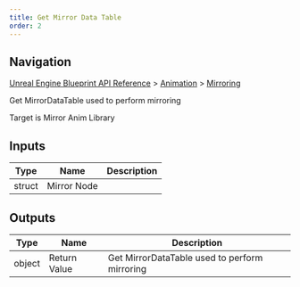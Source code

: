 ```yaml
---
title: Get Mirror Data Table
order: 2
---
```

## Navigation

[Unreal Engine Blueprint API Reference](https://dev.epicgames.com/documentation/en-us/unreal-engine/BlueprintAPI) > [Animation](https://dev.epicgames.com/documentation/en-us/unreal-engine/BlueprintAPI/Animation) > [Mirroring](https://dev.epicgames.com/documentation/en-us/unreal-engine/BlueprintAPI/Animation/Mirroring)

Get MirrorDataTable used to perform mirroring

Target is Mirror Anim Library

## Inputs

| Type | Name | Description |
| --- | --- | --- |
| struct | Mirror Node |  |

## Outputs

| Type | Name | Description |
| --- | --- | --- |
| object | Return Value | Get MirrorDataTable used to perform mirroring |
